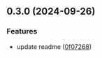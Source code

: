 ## 0.3.0 (2024-09-26)


### Features

* update readme ([0f07268](https://github.com/baumrock/site-rockfrontend/commit/0f0726834aeb8503ad675d8f03311b3cdd47b107))

